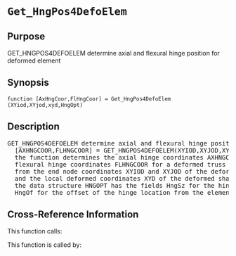 
<!-- <a name="_top"></a>
<div><a href="../../../_index.md">Home</a> &gt;  <a href="#">latest</a> &gt; <a href="#">Utility_Functions</a> &gt; <a href="_index.md">Plotting</a> &gt; Get_HngPos4DefoElem.m</div> -->

<!--<table width="100%"><tr><td align="left"><a href="../../../_index.md"><img alt="<" border="0" src="../../../left.png">&nbsp;Master index</a></td>
<td align="right"><a href="_index.md">Index for latest\Utility_Functions\Plotting&nbsp;<img alt=">" border="0" src="../../../right.png"></a></td></tr></table>-->
# `Get_HngPos4DefoElem`
<!-- <h1>Get_HngPos4DefoElem
</h1> -->

## <a name="_name"></a>Purpose

<!-- <h2 id="purpose"><a name="_name"></a>Purpose</h2> -->

GET_HNGPOS4DEFOELEM determine axial and flexural hinge position for deformed element

<!-- <div class="box"><strong>GET_HNGPOS4DEFOELEM determine axial and flexural hinge position for deformed element</strong></div> -->

## <a name="_synopsis"></a>Synopsis

`function [AxHngCoor,FlHngCoor] = Get_HngPos4DefoElem (XYiod,XYjod,xyd,HngOpt)` 
## <a name="_description"></a>Description

<pre class="comment">GET_HNGPOS4DEFOELEM determine axial and flexural hinge position for deformed element
  [AXHNGCOOR,FLHNGCOOR] = GET_HNGPOS4DEFOELEM(XYIOD,XYJOD,XYD,HNGOPT)
  the function determines the axial hinge coordinates AXHNGCOOR and the
  flexural hinge coordinates FLHNGCOOR for a deformed truss or frame element
  from the end node coordinates XYIOD and XYJOD of the deformed configuration
  and the local deformed coordinates XYD of the deformed shape;
  the data structure HNGOPT has the fields HngSz for the hinge size and
  HngOf for the offset of the hinge location from the element end</pre>
<!-- <div class="fragment"><pre class="comment">GET_HNGPOS4DEFOELEM determine axial and flexural hinge position for deformed element
  [AXHNGCOOR,FLHNGCOOR] = GET_HNGPOS4DEFOELEM(XYIOD,XYJOD,XYD,HNGOPT)
  the function determines the axial hinge coordinates AXHNGCOOR and the
  flexural hinge coordinates FLHNGCOOR for a deformed truss or frame element
  from the end node coordinates XYIOD and XYJOD of the deformed configuration
  and the local deformed coordinates XYD of the deformed shape;
  the data structure HNGOPT has the fields HngSz for the hinge size and
  HngOf for the offset of the hinge location from the element end</pre></div> -->

<!-- crossreference -->
## <a name="_cross"></a>Cross-Reference Information

This function calls:
<ul style="list-style-image:url(../../../matlabicon.gif)">
</ul>
This function is called by:
<ul style="list-style-image:url(../../../matlabicon.gif)">
</ul>
<!-- crossreference -->




<!-- <hr><address>Generated on Thu 28-Jan-2021 18:22:44 by <strong><a href="http://www.artefact.tk/software/matlab/m2html/" title="Matlab Documentation in HTML">m2html</a></strong> &copy; 2005</address> -->